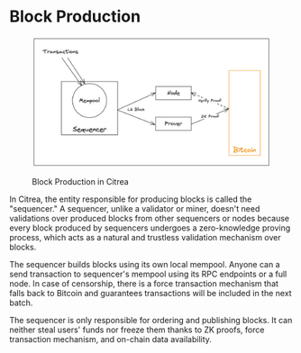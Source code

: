 # Block Production

<figure><img src="../../../.gitbook/assets/block_prod.png" alt=""><figcaption><p>Block Production in Citrea</p></figcaption></figure>

In Citrea, the entity responsible for producing blocks is called the "sequencer." A sequencer, unlike a validator or miner, doesn't need validations over produced blocks from other sequencers or nodes because every block produced by sequencers undergoes a zero-knowledge proving process, which acts as a natural and trustless validation mechanism over blocks.

The sequencer builds blocks using its own local mempool. Anyone can a send transaction to sequencer's mempool using its RPC endpoints or a full node. In case of censorship, there is a force transaction mechanism that falls back to Bitcoin and guarantees transactions will be included in the next batch.

The sequencer is only responsible for ordering and publishing blocks. It can neither steal users' funds nor freeze them thanks to ZK proofs, force transaction mechanism, and on-chain data availability.
